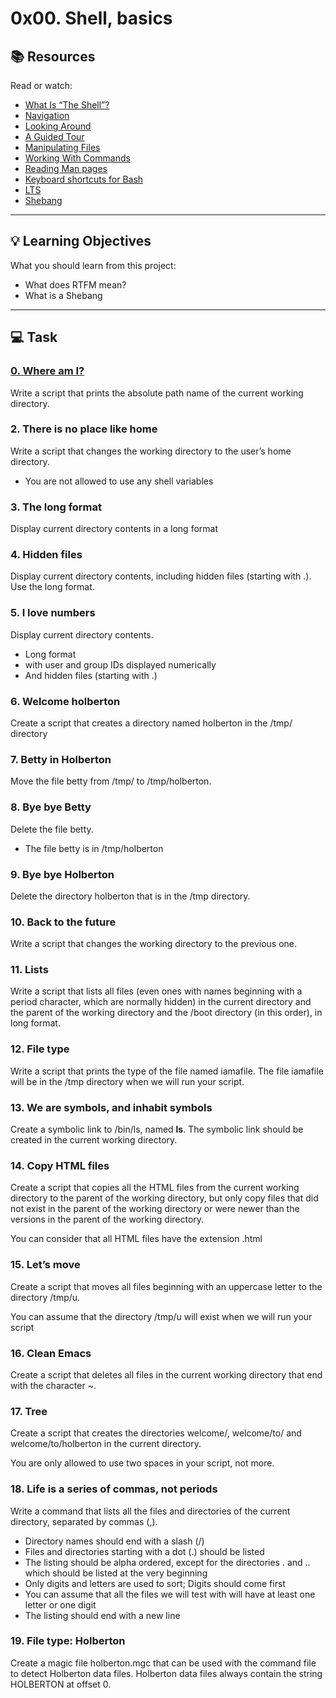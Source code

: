 # 0x00. Shell, basics

## :books: Resources
Read or watch:
* [What Is “The Shell”?](https://intranet.hbtn.io/rltoken/pn2_LGNuA1yFY7zy3CQmig)
* [Navigation](https://intranet.hbtn.io/rltoken/Hh8elGgCpj--6othR7S7GQ)
* [Looking Around](https://intranet.hbtn.io/rltoken/84xsZOempqy5I7ZkueeIsg)
* [A Guided Tour](https://intranet.hbtn.io/rltoken/Jp1c4V3hJiGBuVzYCtnQKw)
* [Manipulating Files](https://intranet.hbtn.io/rltoken/wFwFXKQmSpmxYyvHvCIC-Q)
* [Working With Commands](https://intranet.hbtn.io/rltoken/Aq3NVLBhgnQS6NYtHI8i4w)
* [Reading Man pages](https://intranet.hbtn.io/rltoken/RohkjGiQtMHgPfj0N_k1Bw)
* [Keyboard shortcuts for Bash](https://intranet.hbtn.io/rltoken/0HvJ2B_wSl6Oyshcn-OHrg)
* [LTS](https://wiki.ubuntu.com/LTS)
* [Shebang](https://intranet.hbtn.io/rltoken/ketzZf-802Fb-mSGkyPa4w)

---
## :bulb: Learning Objectives
What you should learn from this project:

* What does RTFM mean?
* What is a Shebang

---
## :computer: Task

### [0. Where am I?](./0-current_working_directory)
Write a script that prints the absolute path name of the current working directory.

### 2. There is no place like home

Write a script that changes the working directory to the user’s home directory.

* You are not allowed to use any shell variables


### 3. The long format
Display current directory contents in a long format

### 4. Hidden files 
Display current directory contents, including hidden files (starting with .). Use the long format.

### 5. I love numbers

Display current directory contents.

* Long format
* with user and group IDs displayed numerically
* And hidden files (starting with .)

### 6. Welcome holberton
Create a script that creates a directory named holberton in the /tmp/ directory

### 7. Betty in Holberton
Move the file betty from /tmp/ to /tmp/holberton.

### 8. Bye bye Betty
Delete the file betty.

* The file betty is in /tmp/holberton

### 9. Bye bye Holberton
Delete the directory holberton that is in the /tmp directory.

### 10. Back to the future 
Write a script that changes the working directory to the previous one.

### 11. Lists
Write a script that lists all files (even ones with names beginning with a period character, which are normally hidden) in the current directory and the parent of the working directory and the /boot directory (in this order), in long format.

### 12. File type 
Write a script that prints the type of the file named iamafile. The file iamafile will be in the /tmp directory when we will run your script.

### 13. We are symbols, and inhabit symbols
Create a symbolic link to /bin/ls, named __ls__. The symbolic link should be created in the current working directory.

### 14. Copy HTML files
Create a script that copies all the HTML files from the current working directory to the parent of the working directory, but only copy files that did not exist in the parent of the working directory or were newer than the versions in the parent of the working directory.

You can consider that all HTML files have the extension .html

### 15. Let’s move
Create a script that moves all files beginning with an uppercase letter to the directory /tmp/u.

You can assume that the directory /tmp/u will exist when we will run your script

### 16. Clean Emacs
Create a script that deletes all files in the current working directory that end with the character ~.

### 17. Tree 
Create a script that creates the directories welcome/, welcome/to/ and welcome/to/holberton in the current directory.

You are only allowed to use two spaces in your script, not more.

### 18. Life is a series of commas, not periods 
Write a command that lists all the files and directories of the current directory, separated by commas (,).

* Directory names should end with a slash (/)
* Files and directories starting with a dot (.) should be listed
* The listing should be alpha ordered, except for the directories . and .. which should be listed at the very beginning
* Only digits and letters are used to sort; Digits should come first
* You can assume that all the files we will test with will have at least one letter or one digit
* The listing should end with a new line

### 19. File type: Holberton
Create a magic file holberton.mgc that can be used with the command file to detect Holberton data files. Holberton data files always contain the string HOLBERTON at offset 0.

